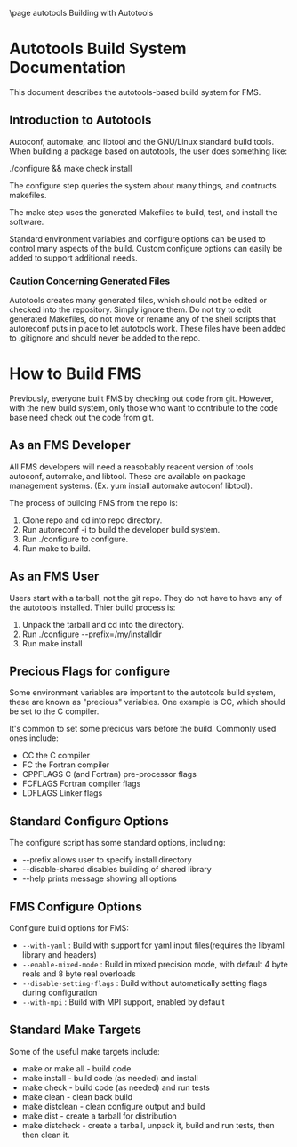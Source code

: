 \page autotools Building with Autotools
# Autotools Build System Documentation

This document describes the autotools-based build system for FMS.

## Introduction to Autotools

Autoconf, automake, and libtool and the GNU/Linux standard build
tools. When building a package based on autotools, the user does
something like:

./configure && make check install

The configure step queries the system about many things, and contructs
makefiles.

The make step uses the generated Makefiles to build, test, and install
the software.

Standard environment variables and configure options can be used to
control many aspects of the build. Custom configure options can easily
be added to support additional needs.

### Caution Concerning Generated Files

Autotools creates many generated files, which should not be edited or
checked into the repository. Simply ignore them. Do not try to edit
generated Makefiles, do not move or rename any of the shell scripts
that autoreconf puts in place to let autotools work. These files have
been added to .gitignore and should never be added to the repo.

# How to Build FMS

Previously, everyone built FMS by checking out code from git. However,
with the new build system, only those who want to contribute to the
code base need check out the code from git.

## As an FMS Developer

All FMS developers will need a reasobably reacent version of tools
autoconf, automake, and libtool. These are available on package
management systems. (Ex. yum install automake autoconf libtool).

The process of building FMS from the repo is:

1. Clone repo and cd into repo directory.
2. Run autoreconf -i to build the developer build system.
3. Run ./configure to configure.
4. Run make to build.

## As an FMS User

Users start with a tarball, not the git repo. They do not have to have
any of the autotools installed. Thier build process is:

1. Unpack the tarball and cd into the directory.
2. Run ./configure --prefix=/my/installdir
3. Run make install

## Precious Flags for configure

Some environment variables are important to the autotools build
system, these are known as "precious" variables. One example is CC,
which should be set to the C compiler.

It's common to set some precious vars before the build. Commonly used
ones include:
* CC the C compiler
* FC the Fortran compiler
* CPPFLAGS C (and Fortran) pre-processor flags
* FCFLAGS Fortran compiler flags
* LDFLAGS Linker flags

## Standard Configure Options

The configure script has some standard options, including:
* --prefix allows user to specify install directory
* --disable-shared disables building of shared library
* --help prints message showing all options

## FMS Configure Options

Configure build options for FMS:
* `--with-yaml` : Build with support for yaml input files(requires the libyaml library and headers)
* `--enable-mixed-mode` : Build in mixed precision mode, with default 4 byte reals and 8 byte real overloads
* `--disable-setting-flags` : Build without automatically setting flags during configuration
* `--with-mpi` : Build with MPI support, enabled by default

## Standard Make Targets

Some of the useful make targets include:
* make or make all - build code
* make install - build code (as needed) and install
* make check - build code (as needed) and run tests
* make clean - clean back build
* make distclean - clean configure output and build
* make dist - create a tarball for distribution
* make distcheck - create a tarball, unpack it, build and run tests, then then clean it.


